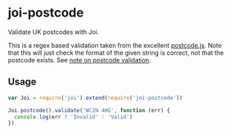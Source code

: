 # joi-postcode

Validate UK postcodes with Joi.

This is a regex based validation taken from the excellent [postcode.js](https://github.com/ideal-postcodes/postcode.js). Note that this will just check the format of the given string is correct, not that the postcode exists. See [note on postcode validation](https://github.com/ideal-postcodes/postcode.js/blob/master/README.md#note-on-postcode-validation).

## Usage

```js
var Joi = require('joi').extend(require('joi-postcode'))

Joi.postcode().validate('WC2N 4HG', function (err) {
  console.log(err ? 'Invalid' : 'Valid')
})
```
